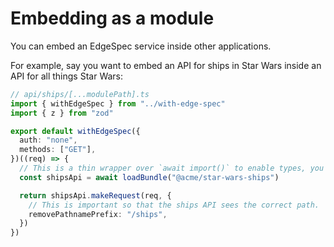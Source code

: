 # Embedding as a module

You can embed an EdgeSpec service inside other applications.

For example, say you want to embed an API for ships in Star Wars inside an API for all things Star Wars:

```ts
// api/ships/[...modulePath].ts
import { withEdgeSpec } from "../with-edge-spec"
import { z } from "zod"

export default withEdgeSpec({
  auth: "none",
  methods: ["GET"],
})((req) => {
  // This is a thin wrapper over `await import()` to enable types, you can use `import * as shipsApi from "@acme/star-wars-ships` directly if you want.
  const shipsApi = await loadBundle("@acme/star-wars-ships")

  return shipsApi.makeRequest(req, {
    // This is important so that the ships API sees the correct path.
    removePathnamePrefix: "/ships",
  })
})
```
